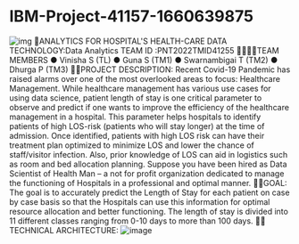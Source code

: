 # IBM-Project-41157-1660639875
![img](https://user-images.githubusercontent.com/102052455/202633734-a91abb26-81c2-4b91-ab05-a81ff379eda6.png)
🏥ANALYTICS FOR HOSPITAL'S HEALTH-CARE DATA
TECHNOLOGY:Data Analytics
TEAM ID   :PNT2022TMID41255
👩‍👩‍👩‍⚕️TEAM MEMBERS
       ● Vinisha S (TL)
       ● Guna S (TM1)
       ● Swarnambigai T (TM2)
       ● Dhurga P (TM3)
📝📝PROJECT DESCRIPTION:
 Recent Covid-19 Pandemic has raised alarms over one of the most overlooked areas to focus: Healthcare Management. While healthcare management has various use cases for
using data science, patient length of stay is one critical parameter to observe and predict if one wants to improve the efficiency of the healthcare management in a hospital.
 This parameter helps hospitals to identify patients of high LOS-risk (patients who will stay longer) at the time of admission. Once identified, patients with high LOS risk can have their treatment plan optimized to minimize LOS and lower the chance of staff/visitor infection. Also, prior knowledge of LOS can aid in logistics such as room and bed allocation planning.
 Suppose you have been hired as Data Scientist of Health Man – a not for profit organization dedicated to manage the functioning of Hospitals in a professional and optimal manner.
 📖📖GOAL:
 The goal is to accurately predict the Length of Stay for each patient on case by case basis so that the Hospitals can use this information for optimal resource allocation and better functioning. The length of stay is divided into 11 different classes ranging from 0-10 days to more than 100 days.
👩‍💻TECHNICAL ARCHITECTURE:
![image](https://user-images.githubusercontent.com/102052455/202635788-246f333e-c480-4308-9f90-f50d8a52b45f.png)
 
 
 
